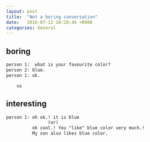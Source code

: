 ```yaml
---
layout: post
title:  "Not a boring conversation"
date:   2016-07-12 10:28:46 +0900
categories: General
---
```


## boring
```txt
person 1:  what is your favourite color?
person 2: blue.
person 1: ok.
```

        vs

## interesting

```txt
person 1: oh ok.! it is blue  
                (or)  
          ok cool.! You "like" blue color very much.!  
          My son also likes blue color.  
```